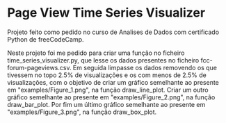 # Page View Time Series Visualizer

Projeto feito como pedido no curso de Analises de Dados com certificado Python de freeCodeCamp.

Neste projeto foi me pedido para criar uma função no ficheiro time_series_visualizer.py, que lesse os dados presentes no ficheiro fcc-forum-pageviews.csv. Em seguida limpasse os dados removendo os que tivessem no topo 2.5% de visualizações e os com menos de 2.5% de visualizações, com o objetivo de criar um gráfico semelhante ao presente em "examples/Figure_1.png", na função draw_line_plot. Criar um outro gráfico semelhante ao presente em "examples/Figure_2.png", na função draw_bar_plot. Por fim um último gráfico semelhante ao presente em "examples/Figure_3.png", na função draw_box_plot.

